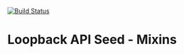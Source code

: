 [![Build Status](https://travis-ci.com/JonnyBGod/api-seed-mixins.svg?token=QcpPMpU4rGrEnRqUzkhw&branch=master)](https://travis-ci.com/JonnyBGod/api-seed-mixins)

Loopback API Seed - Mixins
============================